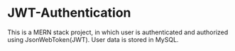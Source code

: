 # JWT-Authentication

This is a MERN stack project, in which user is authenticated and authorized using JsonWebToken(JWT). User data is stored in MySQL.
